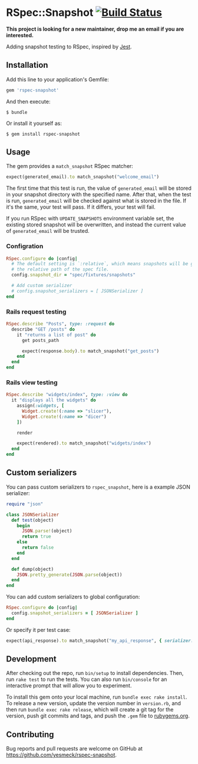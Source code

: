 # RSpec::Snapshot [![Build Status](https://travis-ci.org/yesmeck/rspec-snapshot.svg?branch=master)](https://travis-ci.org/yesmeck/rspec-snapshot)

**This project is looking for a new maintainer, drop me an email if you are interested.**

Adding snapshot testing to RSpec, inspired by [Jest](http://facebook.github.io/jest/blog/2016/07/27/jest-14.html).

## Installation

Add this line to your application's Gemfile:

```ruby
gem 'rspec-snapshot'
```

And then execute:

    $ bundle

Or install it yourself as:

    $ gem install rspec-snapshot

## Usage

The gem provides a `match_snapshot` RSpec matcher:

```ruby
expect(generated_email).to match_snapshot("welcome_email")
```

The first time that this test is run, the value of `generated_email` will
be stored in your snapshot directory with the specified name. After that,
when the test is run, `generated_email` will be checked against what is
stored in the file. If it's the same, your test will pass. If it differs,
your test will fail.

If you run RSpec with `UPDATE_SNAPSHOTS` environment variable set, the existing
stored snapshot will be overwritten, and instead the current value of
`generated_email` will be trusted.

### Configration

```ruby
RSpec.configure do |config|
  # The default setting is `:relative`, which means snapshots will be generate to
  # the relative path of the spec file.
  config.snapshot_dir = "spec/fixtures/snapshots"

  # Add custom serializer
  # config.snapshot_serializers = [ JSONSerializer ]
end
```

### Rails request testing

```ruby
RSpec.describe "Posts", type: :request do
  describe "GET /posts" do
    it "returns a list of post" do
      get posts_path

      expect(response.body).to match_snapshot("get_posts")
    end
  end
end
```

### Rails view testing

```ruby
RSpec.describe "widgets/index", type: :view do
  it "displays all the widgets" do
    assign(:widgets, [
      Widget.create!(:name => "slicer"),
      Widget.create!(:name => "dicer")
    ])

    render

    expect(rendered).to match_snapshot("widgets/index")
  end
end
```

## Custom serializers

You can pass custom serializers to `rspec_snapshot`, here is a example JSON serializer:

```ruby
require "json"

class JSONSerializer
  def test(object)
    begin
      JSON.parse!(object)
      return true
    else
      return false
    end
  end

  def dump(object)
    JSON.pretty_generate(JSON.parse(object))
  end
end

```

You can add custom serializers to global configuration:

```ruby
RSpec.configure do |config|
  config.snapshot_serializers = [ JSONSerializer ]
end
```

Or specify it per test case:

```ruby
expect(api_response).to match_snapshot("my_api_response", { serializer: JSONSerializer })
```


## Development

After checking out the repo, run `bin/setup` to install dependencies. Then, run `rake test` to run the tests. You can also run `bin/console` for an interactive prompt that will allow you to experiment.

To install this gem onto your local machine, run `bundle exec rake install`. To release a new version, update the version number in `version.rb`, and then run `bundle exec rake release`, which will create a git tag for the version, push git commits and tags, and push the `.gem` file to [rubygems.org](https://rubygems.org).

## Contributing

Bug reports and pull requests are welcome on GitHub at https://github.com/yesmeck/rspec-snapshot.
